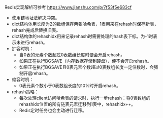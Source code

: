 Redis实现解析可参考 https://www.jianshu.com/p/7f53f5e683cf

* 使用链地址法解决冲突。
* dict结构体用长度为2的数组保存两张哈希表，1表用来在rehash时保存新表，rehash完成后替换旧表。
* dict结构体的rehashidx用来记录rehash时需要处理的hash表下标。为-1时表示未进行rehash。
* 扩容时机：
  * 当0表的元素个数超过0表数组长度时便会开启rehash。
  * 如果正在执行BGSAVE（内存数据存储到硬盘），便不会开启rehash。
  * 如果正在执行BGSAVE且0表元素个数超过0表数组长度一定倍数时，会强制开启rehash。
* 缩容时机：
  * 0表元素个数小于0表数组长度的10%时开启rehash。
* rehash策略：
  * 每次处理client访问哈希表的请求时，执行一步rehash：将0表数组的rehashidx位置的所有链表元素迁移到1表中，rehashidx++。
  * Redis定时任务也会主动进行迁移。
